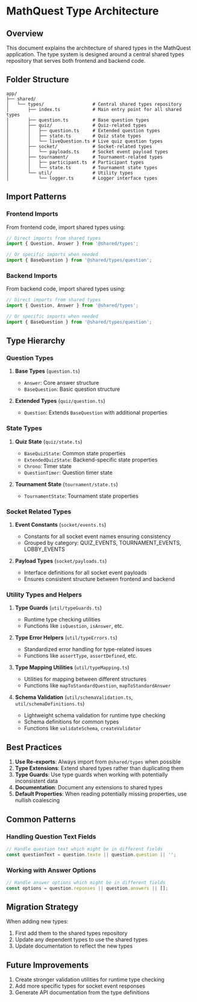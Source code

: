 # MathQuest Type Architecture

## Overview

This document explains the architecture of shared types in the MathQuest application. The type system is designed around a central shared types repository that serves both frontend and backend code.

## Folder Structure

```
app/
├── shared/
│   └── types/                  # Central shared types repository
│       ├── index.ts            # Main entry point for all shared types
│       ├── question.ts         # Base question types
│       ├── quiz/               # Quiz-related types
│       │   ├── question.ts     # Extended question types
│       │   ├── state.ts        # Quiz state types
│       │   └── liveQuestion.ts # Live quiz question types
│       ├── socket/             # Socket-related types
│       │   └── payloads.ts     # Socket event payload types
│       ├── tournament/         # Tournament-related types
│       │   ├── participant.ts  # Participant types
│       │   └── state.ts        # Tournament state types
│       └── util/               # Utility types
│           └── logger.ts       # Logger interface types
```

## Import Patterns

### Frontend Imports

From frontend code, import shared types using:

```typescript
// Direct imports from shared types
import { Question, Answer } from '@shared/types';

// Or specific imports when needed
import { BaseQuestion } from '@shared/types/question';
```

### Backend Imports

From backend code, import shared types using:

```typescript
// Direct imports from shared types
import { Question, Answer } from '@shared/types';

// Or specific imports when needed
import { BaseQuestion } from '@shared/types/question';
```

## Type Hierarchy

### Question Types

1. **Base Types** (`question.ts`)
   - `Answer`: Core answer structure
   - `BaseQuestion`: Basic question structure

2. **Extended Types** (`quiz/question.ts`)
   - `Question`: Extends `BaseQuestion` with additional properties

### State Types

1. **Quiz State** (`quiz/state.ts`)
   - `BaseQuizState`: Common state properties
   - `ExtendedQuizState`: Backend-specific state properties
   - `Chrono`: Timer state
   - `QuestionTimer`: Question timer state

2. **Tournament State** (`tournament/state.ts`)
   - `TournamentState`: Tournament state properties

### Socket Related Types

1. **Event Constants** (`socket/events.ts`)
   - Constants for all socket event names ensuring consistency
   - Grouped by category: QUIZ_EVENTS, TOURNAMENT_EVENTS, LOBBY_EVENTS

2. **Payload Types** (`socket/payloads.ts`)
   - Interface definitions for all socket event payloads
   - Ensures consistent structure between frontend and backend

### Utility Types and Helpers

1. **Type Guards** (`util/typeGuards.ts`)
   - Runtime type checking utilities
   - Functions like `isQuestion`, `isAnswer`, etc.

2. **Type Error Helpers** (`util/typeErrors.ts`)
   - Standardized error handling for type-related issues
   - Functions like `assertType`, `assertDefined`, etc.

3. **Type Mapping Utilities** (`util/typeMapping.ts`)
   - Utilities for mapping between different structures
   - Functions like `mapToStandardQuestion`, `mapToStandardAnswer`

4. **Schema Validation** (`util/schemaValidation.ts`, `util/schemaDefinitions.ts`)
   - Lightweight schema validation for runtime type checking
   - Schema definitions for common types
   - Functions like `validateSchema`, `createValidator`

## Best Practices

1. **Use Re-exports**: Always import from `@shared/types` when possible
2. **Type Extensions**: Extend shared types rather than duplicating them
3. **Type Guards**: Use type guards when working with potentially inconsistent data
4. **Documentation**: Document any extensions to shared types
5. **Default Properties**: When reading potentially missing properties, use nullish coalescing

## Common Patterns

### Handling Question Text Fields

```typescript
// Handle question text which might be in different fields
const questionText = question.texte || question.question || '';
```

### Working with Answer Options

```typescript
// Handle answer options which might be in different fields
const options = question.reponses || question.answers || [];
```

## Migration Strategy

When adding new types:

1. First add them to the shared types repository
2. Update any dependent types to use the shared types
3. Update documentation to reflect the new types

## Future Improvements

1. Create stronger validation utilities for runtime type checking
2. Add more specific types for socket event responses
3. Generate API documentation from the type definitions
